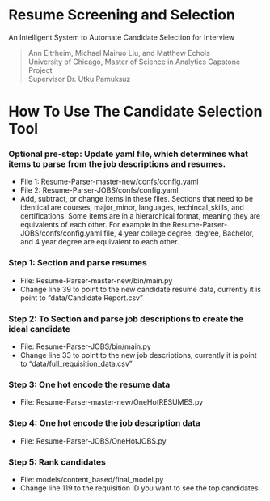 # Resume Screening and Selection
An Intelligent System to Automate Candidate Selection for Interview  
> Ann Eitrheim, Michael Mairuo Liu, and Matthew Echols       
> University of Chicago, Master of Science in Analytics Capstone Project   
> Supervisor Dr. Utku Pamuksuz



# How To Use The Candidate Selection Tool

### Optional pre-step: Update yaml file, which determines what items to parse from the job descriptions and resumes.
-	File 1: Resume-Parser-master-new/confs/config.yaml
-	File 2: Resume-Parser-JOBS/confs/config.yaml
-	Add, subtract, or change items in these files. Sections that need to be identical are courses, major_minor, languages, techincal_skills, and certifications. Some items are in a hierarchical format, meaning they are equivalents of each other. For example in the  Resume-Parser-JOBS/confs/config.yaml file, 4 year college degree, degree, Bachelor, and 4 year degree are equivalent to each other.
### Step 1: Section and parse resumes
-	File: Resume-Parser-master-new/bin/main.py
-	Change line 39 to point to the new candidate resume data, currently it is point to “data/Candidate Report.csv”
### Step 2: To Section and parse job descriptions to create the ideal candidate
-	File: Resume-Parser-JOBS/bin/main.py
-	Change line 33 to point to the new job descriptions, currently it is point to “data/full_requisition_data.csv”
### Step 3: One hot encode the resume data
-	File: Resume-Parser-master-new/OneHotRESUMES.py
### Step 4: One hot encode the job description data
-	File: Resume-Parser-JOBS/OneHotJOBS.py
### Step 5: Rank candidates
-	File: models/content_based/final_model.py
-	Change line 119 to the requisition ID you want to see the top candidates
